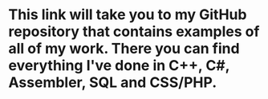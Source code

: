 # This link will take you to my GitHub repository that contains examples of all of my work. There you can find everything I've done in C++, C#, Assembler, SQL and CSS/PHP.
